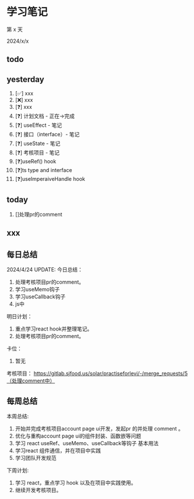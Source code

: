 # 学习笔记

第 x 天

2024/x/x

## todo

## yesterday

1. [✅] xxx
2. [❌] xxx
3. [❓] xxx
4. [❓] 计划文档 - 正在->完成
5. [❓] useEffect - 笔记
6. [❓] 接口（interface）- 笔记
7. [❓] useState - 笔记
8. [❓] 考核项目 - 笔记
9. [❓]useRef() hook
10. [❓]ts type and interface
11. [❓]useImperaiveHandle hook

## today

1. []处理pr的comment

## xxx

## 每日总结

2024/4/24 UPDATE:
今日总结：

1. 处理考核项目pr的comment。
2. 学习useMemo钩子
3. 学习useCallback钩子
4. js中

明日计划：

1. 重点学习react hook并整理笔记。
2. 处理考核项目pr的comment。

卡位：

1.  暂无

考核项目：
https://gitlab.sjfood.us/solar/practiseforlevi/-/merge_requests/5（处理comment中）

## 每周总结

本周总结:

1. 开始并完成考核项目account page ui开发，发起pr 的并处理 comment 。
2. 优化与重构account page ui的组件封装、函数嵌等问题
3. 学习 react useRef、useMemo、useCallback等钩子 基本用法
4. 学习react 组件通信，并在项目中实践
5. 学习团队开发规范

下周计划:

1. 学习 react，重点学习 hook 以及在项目中实践使用。
1. 继续开发考核项目。
